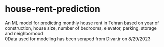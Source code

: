 # house-rent-prediction
An ML model for predicting monthly house rent in Tehran based on year of construction, house size, number of bedrooms, elevator, parking, storage and neighborhood<br>0Data used for modeling has been scraped from Divar.ir on 8/29/2023
